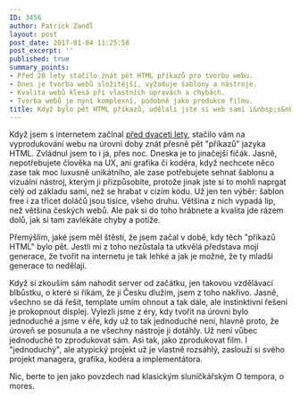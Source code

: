 ```yaml
---
ID: 3456
author: Patrick Zandl
layout: post
post_date: 2017-01-04 11:25:58
post_excerpt: ''
published: true
summary_points:
- Před 20 lety stačilo znát pět HTML příkazů pro tvorbu webu.
- Dnes je tvorba webů složitější, vyžaduje šablony a nástroje.
- Kvalita webů klesá při vlastních úpravách a chybách.
- Tvorba webů je nyní komplexní, podobně jako produkce filmu.
title: Když bylo pět HTML příkazů, udělali jste si web sami i&nbsp;s&nbsp;obsahem
---
```


<p>Když jsem s internetem začínal <a href="http://mobil.idnes.cz/mobil-server-ma-20-let-0lx-/mob_tech.aspx?c=A161229_140955_mob_tech_jm">před dvaceti lety</a>, stačilo vám na vyprodukování webu na úrovni doby znát přesně pět "příkazů" jazyka HTML. Zvládnul jsem to i já, přes noc. Dneska je to jinačejší fičák. Jasně, nepotřebujete člověka na UX, ani grafika či kodéra, když nechcete něco zase tak moc luxusně unikátního, ale zase potřebujete sehnat šablonu a vizuální nástroj, kterým ji přizpůsobíte, protože jinak jste si to mohli naprgat celý od základu sami, než se hrabat v cizím kódu. Už jen ten výběr: šablon free i za třicet doláčů jsou tisíce, všeho druhu. Většina z nich vypadá líp, než většina českých webů. Ale pak si do toho hrábnete a kvalita jde rázem dolů, jak si tam zavlékáte chyby a potíže.</p>


<p>Přemýšlím, jaké jsem měl štěstí, že jsem začal v době, kdy těch "příkazů HTML" bylo pět. Jestli mi z toho nezůstala ta utkvělá představa mojí generace, že tvořit na internetu je tak lehké a jak je možné, že ty mladší generace to nedělají.</p>

<p>Když si zkouším sám nahodit server od začátku, jen takovou vzdělávací blbůstku, o které si říkám, že ji Česku dlužím, jsem z toho nakřivo. Jasně, všechno se dá řešit, template umím ohnout a tak dále, ale instinktivní řešení je prokopnout displej. Vylezli jsme z éry, kdy tvořit na úrovni bylo jednoduché a jsme v éře, kdy už to tak jednoduché není, hlavně proto, že úroveň se posunula a ne všechny nástroje ji dotáhly. Už není vůbec jednoduché to zprodukovat sám. Asi tak, jako zprodukovat film. I "jednoduchý", ale atypický projekt už je vlastně rozsáhlý, zaslouží si svého projekt managera, grafika, kodéra a implementátora.</p>

<p>Nic, berte to jen jako povzdech nad klasickým sluníčkářským O tempora, o mores.</p>